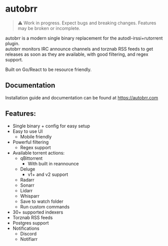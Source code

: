 # autobrr

> :warning: Work in progress. Expect bugs and breaking changes. Features may be broken or incomplete.

autobrr is a modern single binary replacement for the autodl-irssi+rutorrent plugin.  
autobrr monitors IRC announce channels and torznab RSS feeds to get releases as soon as they are available, with good filtering, and regex support.

Built on Go/React to be resource friendly.

## Documentation

Installation guide and documentation can be found at https://autobrr.com

## Features:

- Single binary + config for easy setup
- Easy to use UI
  - Mobile friendly
- Powerful filtering
  - Regex support
- Available torrent actions:
  - qBittorrent
    - With built in reannounce
  - Deluge
    - v1+ and v2 support
  - Radarr
  - Sonarr
  - Lidarr
  - Whisparr
  - Save to watch folder
  - Run custom commands
- 30+ supported indexers
- Torznab RSS feeds
- Postgres support
- Notifications
  - Discord
  - Notifiarr
